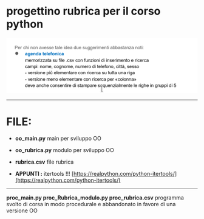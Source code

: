 # progettino rubrica per il corso python

![](traccia.png)

---
# FILE:
- **oo_main.py** main per sviluppo OO
- **oo_rubrica.py** modulo per sviluppo OO
- **rubrica.csv** file rubrica

- **APPUNTI :** itertools  !!!   [https://realpython.com/python-itertools/](https://realpython.com/python-itertools/)


----

  
 **proc_main.py proc_Rubrica_modulo.py  proc_rubrica.csv** programma svolto di corsa in modo procedurale e abbandonato in favore di una versione OO 
 
